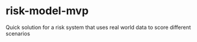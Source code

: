 # risk-model-mvp
Quick solution for a risk system that uses real world data to score different scenarios

